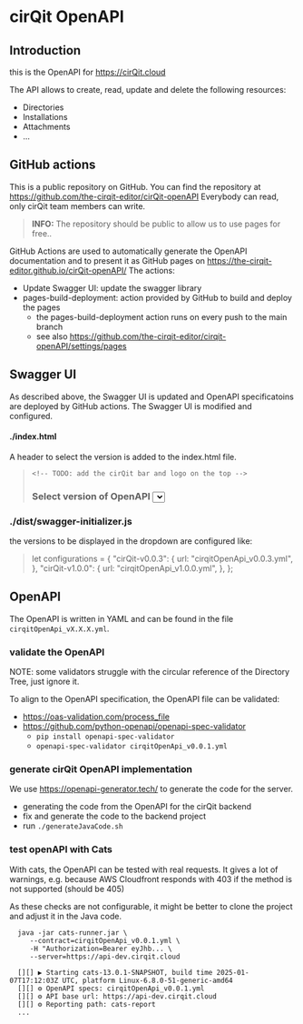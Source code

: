 # cirQit OpenAPI

## Introduction
this is the OpenAPI for https://cirQit.cloud

The API allows to create, read, update and delete the following resources:
- Directories
- Installations
- Attachments
- ...


## GitHub actions
This is a public repository on GitHub. You can find the repository at https://github.com/the-cirqit-editor/cirQit-openAPI
Everybody can read, only cirQit team members can write.

> **INFO:** The repository should be public to allow us to use pages for free.. 

GitHub Actions are used to automatically generate the OpenAPI documentation and to present it as GitHub pages on
https://the-cirqit-editor.github.io/cirQit-openAPI/
The actions: 
* Update Swagger UI: update the swagger library
* pages-build-deployment: action provided by GitHub to build and deploy the pages
  * the pages-build-deployment action runs on every push to the main branch
  * see also https://github.com/the-cirqit-editor/cirqit-openAPI/settings/pages


## Swagger UI
As described above, the Swagger UI is updated and OpenAPI specificatoins are deployed by GitHub actions. 
The Swagger UI is modified and configured.
#### ./index.html
A header to select the version is added to the index.html file.
>     <!-- TODO: add the cirQit bar and logo on the top -->
>    <h3>Select version of OpenAPI <select id="version-dropdown"></select></h3>
### ./dist/swagger-initializer.js
the versions to be displayed in the dropdown are configured like: 
> let configurations = {
> "cirQit-v0.0.3": {
>   url: "cirqitOpenApi_v0.0.3.yml",
> },
> "cirQit-v1.0.0": {
>   url: "cirqitOpenApi_v1.0.0.yml",
> },
> };



## OpenAPI
The OpenAPI is written in YAML and can be found in the file `cirqitOpenApi_vX.X.X.yml`.

### validate the OpenAPI
NOTE: some validators struggle with the circular reference of the Directory Tree, just ignore it.

To align to the OpenAPI specification, the OpenAPI file can be validated:
* https://oas-validation.com/process_file
* https://github.com/python-openapi/openapi-spec-validator
  * `pip install openapi-spec-validator`
  * `openapi-spec-validator cirqitOpenApi_v0.0.1.yml`

### generate cirQit OpenAPI implementation
We use https://openapi-generator.tech/ to generate the code for the server.
* generating the code from the OpenAPI for the cirQit backend
* fix and generate the code to the backend project
* run `./generateJavaCode.sh`

### test openAPI with Cats
With cats, the OpenAPI can be tested with real requests. 
It gives a lot of warnings, e.g. because AWS Cloudfront responds with 403 if the method is not supported (should be 405)

As these checks are not configurable, it might be better to clone the project and adjust it in the Java code. 

```
  java -jar cats-runner.jar \
     --contract=cirqitOpenApi_v0.0.1.yml \
     -H "Authorization=Bearer eyJhb... \
     --server=https://api-dev.cirqit.cloud
 
  [][] ▶ Starting cats-13.0.1-SNAPSHOT, build time 2025-01-07T17:12:03Z UTC, platform Linux-6.8.0-51-generic-amd64
  [][] ⚙ OpenAPI specs: cirqitOpenApi_v0.0.1.yml
  [][] ⚙ API base url: https://api-dev.cirqit.cloud
  [][] ⚙ Reporting path: cats-report 
  ...
```